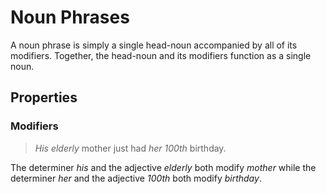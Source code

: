 # Noun Phrases
<!-- +elementInfo -->
<!-- !nounPhrase -->
A noun phrase is simply a single head-noun accompanied by all of its modifiers. Together, the head-noun and its modifiers function as a single noun.
<!-- !nounPhrase -->

## Properties
<!-- +propertySummary -->

### Modifiers
<!-- *nounPhrase.modifiers -->
> *His elderly* mother just had *her 100th* birthday.
<!-- .caption -->
The determiner *his* and the adjective *elderly* both modify *mother* while the determiner *her* and the adjective *100th* both modify *birthday*.